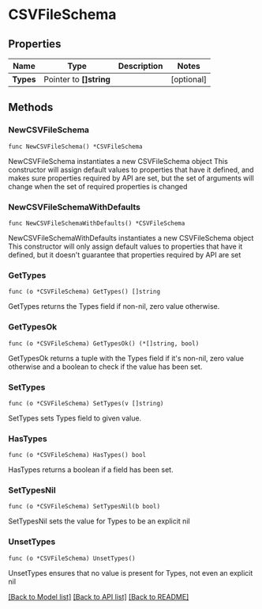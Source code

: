 # CSVFileSchema

## Properties

Name | Type | Description | Notes
------------ | ------------- | ------------- | -------------
**Types** | Pointer to **[]string** |  | [optional] 

## Methods

### NewCSVFileSchema

`func NewCSVFileSchema() *CSVFileSchema`

NewCSVFileSchema instantiates a new CSVFileSchema object
This constructor will assign default values to properties that have it defined,
and makes sure properties required by API are set, but the set of arguments
will change when the set of required properties is changed

### NewCSVFileSchemaWithDefaults

`func NewCSVFileSchemaWithDefaults() *CSVFileSchema`

NewCSVFileSchemaWithDefaults instantiates a new CSVFileSchema object
This constructor will only assign default values to properties that have it defined,
but it doesn't guarantee that properties required by API are set

### GetTypes

`func (o *CSVFileSchema) GetTypes() []string`

GetTypes returns the Types field if non-nil, zero value otherwise.

### GetTypesOk

`func (o *CSVFileSchema) GetTypesOk() (*[]string, bool)`

GetTypesOk returns a tuple with the Types field if it's non-nil, zero value otherwise
and a boolean to check if the value has been set.

### SetTypes

`func (o *CSVFileSchema) SetTypes(v []string)`

SetTypes sets Types field to given value.

### HasTypes

`func (o *CSVFileSchema) HasTypes() bool`

HasTypes returns a boolean if a field has been set.

### SetTypesNil

`func (o *CSVFileSchema) SetTypesNil(b bool)`

 SetTypesNil sets the value for Types to be an explicit nil

### UnsetTypes
`func (o *CSVFileSchema) UnsetTypes()`

UnsetTypes ensures that no value is present for Types, not even an explicit nil

[[Back to Model list]](../README.md#documentation-for-models) [[Back to API list]](../README.md#documentation-for-api-endpoints) [[Back to README]](../README.md)


